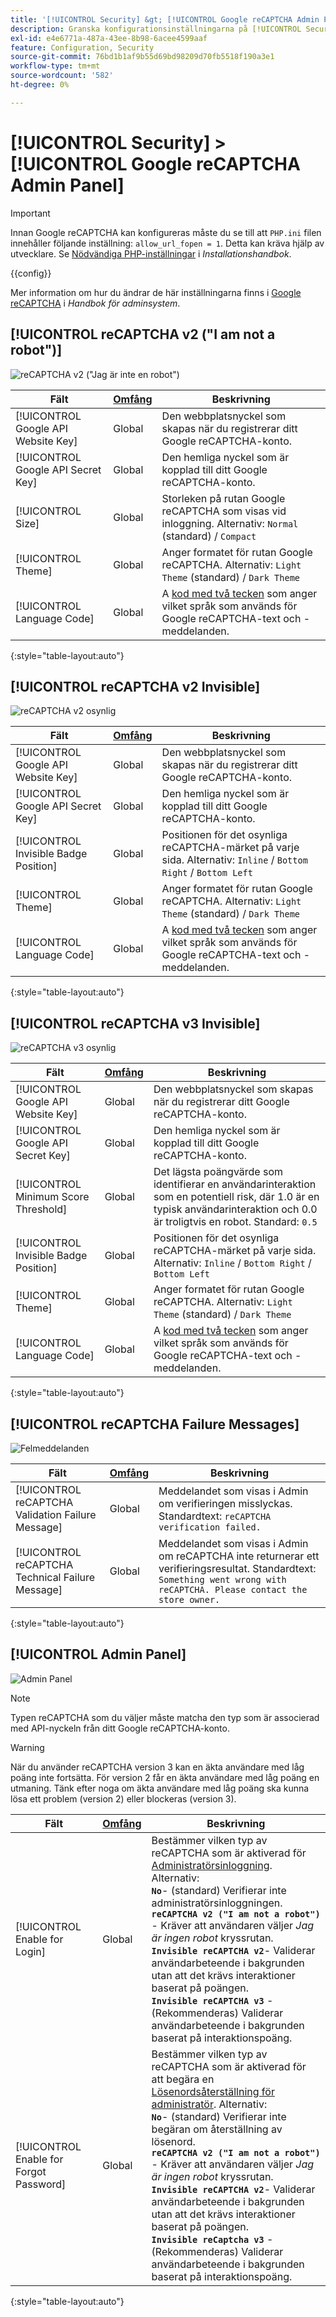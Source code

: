 ```yaml
---
title: '[!UICONTROL Security] &gt; [!UICONTROL Google reCAPTCHA Admin Panel]'
description: Granska konfigurationsinställningarna på [!UICONTROL Security] &gt; [!UICONTROL Google reCAPTCHA Admin Panel] sidan för Commerce Admin.
exl-id: e4e6771a-487a-43ee-8b98-6acee4599aaf
feature: Configuration, Security
source-git-commit: 76bd1b1af9b55d69bd98209d70fb5518f190a3e1
workflow-type: tm+mt
source-wordcount: '582'
ht-degree: 0%

---
```


# [!UICONTROL Security] > [!UICONTROL Google reCAPTCHA Admin Panel]

>[!IMPORTANT]
>
>Innan Google reCAPTCHA kan konfigureras måste du se till att `PHP.ini` filen innehåller följande inställning: `allow_url_fopen = 1`. Detta kan kräva hjälp av utvecklare. Se [Nödvändiga PHP-inställningar](https://experienceleague.adobe.com/docs/commerce-operations/installation-guide/prerequisites/php-settings.html) i _Installationshandbok_.

{{config}}

Mer information om hur du ändrar de här inställningarna finns i [Google reCAPTCHA](../../systems/security-google-recaptcha.md) i _Handbok för adminsystem_.

## [!UICONTROL reCAPTCHA v2 ("I am not a robot")]

![reCAPTCHA v2 (&quot;Jag är inte en robot&quot;)](./assets/recaptcha-admin-v2-not-robot.png)<!-- zoom -->

| Fält | [Omfång](../../getting-started/websites-stores-views.md#scope-settings) | Beskrivning |
|--|--|--|
| [!UICONTROL Google API Website Key] | Global | Den webbplatsnyckel som skapas när du registrerar ditt Google reCAPTCHA-konto. |
| [!UICONTROL Google API Secret Key] | Global | Den hemliga nyckel som är kopplad till ditt Google reCAPTCHA-konto. |
| [!UICONTROL Size] | Global | Storleken på rutan Google reCAPTCHA som visas vid inloggning. Alternativ: `Normal` (standard) / `Compact` |
| [!UICONTROL Theme] | Global | Anger formatet för rutan Google reCAPTCHA. Alternativ: `Light Theme` (standard) / `Dark Theme` |
| [!UICONTROL Language Code] | Global | A [kod med två tecken](https://developers.google.com/recaptcha/docs/language) som anger vilket språk som används för Google reCAPTCHA-text och -meddelanden. |

{:style=&quot;table-layout:auto&quot;}

## [!UICONTROL reCAPTCHA v2 Invisible]

![reCAPTCHA v2 osynlig](./assets/recaptcha-admin-v2-invisible.png)<!-- zoom -->

| Fält | [Omfång](../../getting-started/websites-stores-views.md#scope-settings) | Beskrivning |
|--|--|--|
| [!UICONTROL Google API Website Key] | Global | Den webbplatsnyckel som skapas när du registrerar ditt Google reCAPTCHA-konto. |
| [!UICONTROL Google API Secret Key] | Global | Den hemliga nyckel som är kopplad till ditt Google reCAPTCHA-konto. |
| [!UICONTROL Invisible Badge Position] | Global | Positionen för det osynliga reCAPTCHA-märket på varje sida. Alternativ: `Inline` / `Bottom Right` / `Bottom Left` |
| [!UICONTROL Theme] | Global | Anger formatet för rutan Google reCAPTCHA. Alternativ: `Light Theme` (standard) / `Dark Theme` |
| [!UICONTROL Language Code] | Global | A [kod med två tecken](https://developers.google.com/recaptcha/docs/language) som anger vilket språk som används för Google reCAPTCHA-text och -meddelanden. |

{:style=&quot;table-layout:auto&quot;}

## [!UICONTROL reCAPTCHA v3 Invisible]

![reCAPTCHA v3 osynlig](./assets/recaptcha-admin-v3-invisible.png)<!-- zoom -->

| Fält | [Omfång](../../getting-started/websites-stores-views.md#scope-settings) | Beskrivning |
|--|--|--|
| [!UICONTROL Google API Website Key] | Global | Den webbplatsnyckel som skapas när du registrerar ditt Google reCAPTCHA-konto. |
| [!UICONTROL Google API Secret Key] | Global | Den hemliga nyckel som är kopplad till ditt Google reCAPTCHA-konto. |
| [!UICONTROL Minimum Score Threshold] | Global | Det lägsta poängvärde som identifierar en användarinteraktion som en potentiell risk, där 1.0 är en typisk användarinteraktion och 0.0 är troligtvis en robot. Standard: `0.5` |
| [!UICONTROL Invisible Badge Position] | Global | Positionen för det osynliga reCAPTCHA-märket på varje sida. Alternativ: `Inline` / `Bottom Right` / `Bottom Left` |
| [!UICONTROL Theme] | Global | Anger formatet för rutan Google reCAPTCHA. Alternativ: `Light Theme` (standard) / `Dark Theme` |
| [!UICONTROL Language Code] | Global | A [kod med två tecken](https://developers.google.com/recaptcha/docs/language) som anger vilket språk som används för Google reCAPTCHA-text och -meddelanden. |

{:style=&quot;table-layout:auto&quot;}

## [!UICONTROL reCAPTCHA Failure Messages]

![Felmeddelanden](./assets/recaptcha-admin-failure-messages.png)<!-- zoom -->

| Fält | [Omfång](../../getting-started/websites-stores-views.md#scope-settings) | Beskrivning |
|--|--|--|
| [!UICONTROL reCAPTCHA Validation Failure Message] | Global | Meddelandet som visas i Admin om verifieringen misslyckas. Standardtext: `reCAPTCHA verification failed.` |
| [!UICONTROL reCAPTCHA Technical Failure Message] | Global | Meddelandet som visas i Admin om reCAPTCHA inte returnerar ett verifieringsresultat. Standardtext: `Something went wrong with reCAPTCHA. Please contact the store owner.` |

{:style=&quot;table-layout:auto&quot;}

## [!UICONTROL Admin Panel]

![Admin Panel](./assets/recaptcha-admin-panel.png)<!-- zoom -->

>[!NOTE]
>
>Typen reCAPTCHA som du väljer måste matcha den typ som är associerad med API-nyckeln från ditt Google reCAPTCHA-konto.

>[!WARNING]
>
>När du använder reCAPTCHA version 3 kan en äkta användare med låg poäng inte fortsätta. För version 2 får en äkta användare med låg poäng en utmaning. Tänk efter noga om äkta användare med låg poäng ska kunna lösa ett problem (version 2) eller blockeras (version 3).

| Fält | [Omfång](../../getting-started/websites-stores-views.md#scope-settings) | Beskrivning |
|--|--|--|
| [!UICONTROL Enable for Login] | Global | Bestämmer vilken typ av reCAPTCHA som är aktiverad för [Administratörsinloggning](https://experienceleague.adobe.com/docs/commerce-admin/start/admin/admin-signin.html). Alternativ:<br/>**`No`**- (standard) Verifierar inte administratörsinloggningen.<br />**`reCAPTCHA v2 ("I am not a robot")`** - Kräver att användaren väljer _Jag är ingen robot_ kryssrutan.<br />**`Invisible reCAPTCHA v2`**- Validerar användarbeteende i bakgrunden utan att det krävs interaktioner baserat på poängen.<br/>**`Invisible reCAPTCHA v3`** - (Rekommenderas) Validerar användarbeteende i bakgrunden baserat på interaktionspoäng. |
| [!UICONTROL Enable for Forgot Password] | Global | Bestämmer vilken typ av reCAPTCHA som är aktiverad för att begära en [Lösenordsåterställning för administratör](https://experienceleague.adobe.com/docs/commerce-admin/start/admin/admin-signin.html#reset-your-password). Alternativ:<br/>**`No`**- (standard) Verifierar inte begäran om återställning av lösenord.<br />**`reCAPTCHA v2 ("I am not a robot")`** - Kräver att användaren väljer _Jag är ingen robot_ kryssrutan.<br />**`Invisible reCAPTCHA v2`**- Validerar användarbeteende i bakgrunden utan att det krävs interaktioner baserat på poängen.<br/>**`Invisible reCaptcha v3`** - (Rekommenderas) Validerar användarbeteende i bakgrunden baserat på interaktionspoäng. |

{:style=&quot;table-layout:auto&quot;}

